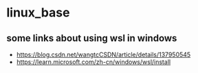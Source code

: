 # linux_base

## some links about using wsl in windows
- https://blog.csdn.net/wangtcCSDN/article/details/137950545
- https://learn.microsoft.com/zh-cn/windows/wsl/install

